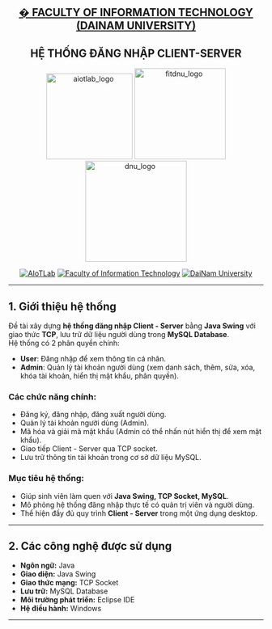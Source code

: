 <h2 align="center">
    <a href="https://dainam.edu.vn/vi/khoa-cong-nghe-thong-tin">
    �  FACULTY OF INFORMATION TECHNOLOGY (DAINAM UNIVERSITY)
    </a>
</h2>
<h2 align="center">
    HỆ THỐNG ĐĂNG NHẬP CLIENT-SERVER
</h2>

<div align="center">
    <p align="center">
        <img alt="aiotlab_logo" src="https://github.com/user-attachments/assets/d160de9e-7aa4-47f0-9a65-c6275a736d58" width="170" />
        <img alt="fitdnu_logo" src="https://github.com/user-attachments/assets/f40bd9aa-d77b-434a-91aa-7e83e41b90ff" width="180"/>
        <img alt="dnu_logo" src="https://github.com/user-attachments/assets/4e6392f6-664e-46d8-b411-5d58b257d721" width="200"/>
    </p>


[![AIoTLab](https://img.shields.io/badge/AIoTLab-green?style=for-the-badge)](https://www.facebook.com/DNUAIoTLab)
[![Faculty of Information Technology](https://img.shields.io/badge/Faculty%20of%20Information%20Technology-blue?style=for-the-badge)](https://dainam.edu.vn/vi/khoa-cong-nghe-thong-tin)
[![DaiNam University](https://img.shields.io/badge/DaiNam%20University-orange?style=for-the-badge)](https://dainam.edu.vn)

</div>


---

## 1. Giới thiệu hệ thống

Đề tài xây dựng **hệ thống đăng nhập Client - Server** bằng **Java Swing** với giao thức **TCP**, lưu trữ dữ liệu người dùng trong **MySQL Database**.  
Hệ thống có 2 phân quyền chính:  
- **User**: Đăng nhập để xem thông tin cá nhân.  
- **Admin**: Quản lý tài khoản người dùng (xem danh sách, thêm, sửa, xóa, khóa tài khoản, hiển thị mật khẩu, phân quyền).

### Các chức năng chính:
- Đăng ký, đăng nhập, đăng xuất người dùng.
- Quản lý tài khoản người dùng (Admin).  
- Mã hóa và giải mã mật khẩu (Admin có thể nhấn nút hiển thị để xem mật khẩu).  
- Giao tiếp Client - Server qua TCP socket.  
- Lưu trữ thông tin tài khoản trong cơ sở dữ liệu MySQL.  

### Mục tiêu hệ thống:
- Giúp sinh viên làm quen với **Java Swing, TCP Socket, MySQL**.  
- Mô phỏng hệ thống đăng nhập thực tế có quản trị viên và người dùng.  
- Thể hiện đầy đủ quy trình **Client - Server** trong một ứng dụng desktop.

---

## 2. Các công nghệ được sử dụng

- **Ngôn ngữ:** Java  
- **Giao diện:** Java Swing  
- **Giao thức mạng:** TCP Socket  
- **Lưu trữ:** MySQL Database  
- **Môi trường phát triển:** Eclipse IDE  
- **Hệ điều hành:** Windows  

---
